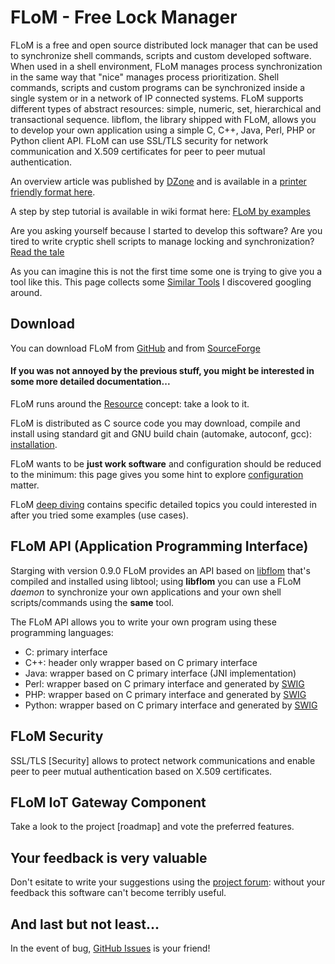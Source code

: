 # FLoM - Free Lock Manager

FLoM is a free and open source distributed lock manager that can be used to synchronize shell commands, scripts and custom developed software.
When used in a shell environment, FLoM manages process synchronization in the same way that "nice" manages process prioritization.
Shell commands, scripts and custom programs can be synchronized inside a single system or in a network of IP connected systems. FLoM supports different types of abstract resources: simple, numeric, set, hierarchical and transactional sequence.
libflom, the library shipped with FLoM, allows you to develop your own application using a simple C, C++, Java, Perl, PHP or Python client API.
FLoM can use SSL/TLS security for network communication and X.509 certificates for peer to peer mutual authentication.

An overview article was published by [DZone](https://dzone.com/articles/flom-the-free-lock-manager) and is available in a [printer friendly format here](FLoM_overview.pdf).

A step by step tutorial is available in wiki format here: [FLoM by examples](FLoM_by_examples/FLoM_by_examples.md)

Are you asking yourself because I started to develop this software? Are you tired to write cryptic shell scripts to manage locking and synchronization? [Read the tale](Read_the_Tale.md)

As you can imagine this is not the first time some one is trying to give you a tool like this. This page collects some [Similar Tools](Similar_Tools.md) I discovered googling around.

## Download
You can download FLoM from [GitHub](https://github.com/tiian/flom) and from [SourceForge](https://sourceforge.net/projects/flom/)

#### If you was not annoyed by the previous stuff, you might be interested in some more detailed documentation...

FLoM runs around the [Resource](Resource.md) concept: take a look to it.

FLoM is distributed as C source code you may download, compile and install using standard git and GNU build chain (automake, autoconf, gcc): [installation](Installation.md).

FLoM wants to be **just work software** and configuration should be reduced to the minimum: this page gives you some hint to explore [configuration](Configuration.md) matter.

FLoM [deep diving](Deep_Diving/Deep_Diving.md) contains specific detailed topics you could interested in after you tried some examples (use cases).

## FLoM API (Application Programming Interface)
Starging with version 0.9.0 FLoM provides an API based on [libflom](libflom/libflom.md) that's compiled and installed using libtool; using **libflom** you can use a FLoM *daemon* to synchronize your own applications and your own shell scripts/commands using the **same** tool.

The FLoM API allows you to write your own program using these programming languages:

* C: primary interface
* C++: header only wrapper based on C primary interface
* Java: wrapper based on C primary interface (JNI implementation)
* Perl: wrapper based on C primary interface and generated by [SWIG](http://www.swig.org/)
* PHP: wrapper based on C primary interface and generated by [SWIG](http://www.swig.org/)
* Python: wrapper based on C primary interface and generated by [SWIG](http://www.swig.org/)

## FLoM Security
SSL/TLS [Security] allows to protect network communications and enable peer to peer mutual authentication based on X.509 certificates.

## FLoM IoT Gateway Component
Take a look to the project [roadmap] and vote the preferred features.

## Your feedback is very valuable
Don't esitate to write your suggestions using the [project forum](http://sourceforge.net/p/flom/discussion/): without your feedback this software can't become terribly useful.

## And last but not least...
In the event of bug, [GitHub Issues](https://github.com/tiian/flom/issues) is your friend!
